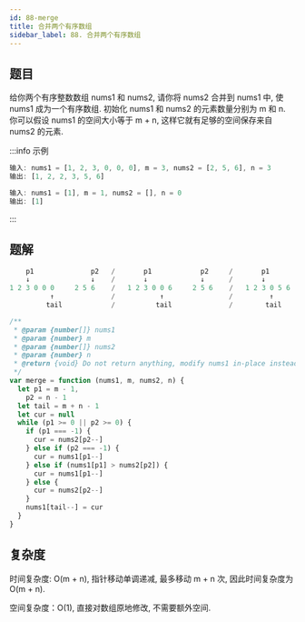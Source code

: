 ```yaml
---
id: 88-merge
title: 合并两个有序数组
sidebar_label: 88. 合并两个有序数组
---
```


## 题目

给你两个有序整数数组 nums1 和 nums2, 请你将 nums2 合并到 nums1 中, 使 nums1 成为一个有序数组. 初始化 nums1 和 nums2 的元素数量分别为 m 和 n. 你可以假设 nums1 的空间大小等于 m + n, 这样它就有足够的空间保存来自 nums2 的元素.

:::info 示例

```ts
输入: nums1 = [1, 2, 3, 0, 0, 0], m = 3, nums2 = [2, 5, 6], n = 3
输出: [1, 2, 2, 3, 5, 6]
```

```ts
输入: nums1 = [1], m = 1, nums2 = [], n = 0
输出: [1]
```

:::

## 题解

```ts
    p1              p2   /       p1            p2     /       p1          p2      /     p1            p2       /     p1          p2
    ↓               ↓    /       ↓             ↓      /       ↓           ↓      /      ↓             ↓       /      ↓           ↓
1 2 3 0 0 0     2 5 6    /   1 2 3 0 0 6     2 5 6    /   1 2 3 0 5 6     2 5 6   /    1 2 3 3 5 6     2 5 6   /    1 2 2 3 5 6     2 5 6
          ↑              /           ↑                /         ↑                 /        ↑                   /      ↑
         tail            /          tail              /        tail               /       tail                 /     tail
```

```ts
/**
 * @param {number[]} nums1
 * @param {number} m
 * @param {number[]} nums2
 * @param {number} n
 * @return {void} Do not return anything, modify nums1 in-place instead.
 */
var merge = function (nums1, m, nums2, n) {
  let p1 = m - 1,
    p2 = n - 1
  let tail = m + n - 1
  let cur = null
  while (p1 >= 0 || p2 >= 0) {
    if (p1 === -1) {
      cur = nums2[p2--]
    } else if (p2 === -1) {
      cur = nums1[p1--]
    } else if (nums1[p1] > nums2[p2]) {
      cur = nums1[p1--]
    } else {
      cur = nums2[p2--]
    }
    nums1[tail--] = cur
  }
}
```

## 复杂度

时间复杂度: O(m + n), 指针移动单调递减, 最多移动 m + n 次, 因此时间复杂度为 O(m + n).

空间复杂度：O(1), 直接对数组原地修改, 不需要额外空间.
